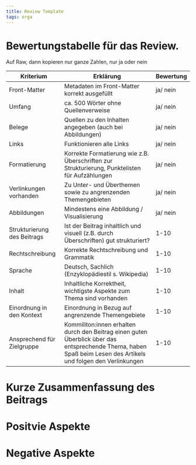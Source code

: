 ```yaml
---
title: Review Template
tags: orga
---
```



# Bewertungstabelle für das Review. 
Auf Raw, dann kopieren
nur ganze Zahlen, nur ja oder nein 


| Kriterium | Erklärung | Bewertung|
|-----|---|---|
| Front-Matter | Metadaten im Front-Matter korrekt ausgefüllt | ja/ nein |
| Umfang | ca. 500 Wörter ohne Quellenverweise | ja/ nein|
| Belege | Quellen zu den Inhalten angegeben (auch bei Abbildungen) | ja/ nein |
| Links | Funktionieren alle Links | ja/ nein|
| Formatierung | Korrekte Formatierung wie z.B. Überschriften zur Strukturierung, Punktelisten für Aufzählungen | ja/ nein|
| Verlinkungen vorhanden | Zu Unter- und Überthemen sowie zu angrenzenden Themengebieten | ja/ nein |
| Abbildungen | Mindestens eine Abbildung / Visualisierung | ja/ nein |
| Strukturierung des Beitrags | Ist der Beitrag inhaltlich und visuell (z.B. durch Überschriften) gut strukturiert? | 1-10 |
| Rechtschreibung | Korrekte Rechtschreibung und Grammatik |1-10|
| Sprache | Deutsch, Sachlich (Enzyklopädiestil s. Wikipedia) | 1-10 |
| Inhalt | Inhaltliche Korrektheit, wichtigste Aspekte zum Thema sind vorhanden |1-10|
| Einordnung in den Kontext | Einordnung in Bezug auf angrenzende Themengebiete |1-10|
| Ansprechend für Zielgruppe | Kommiliton:innen erhalten durch den Beitrag einen guten Überblick über das entsprechende Thema, haben Spaß beim Lesen des Artikels und folgen den Verlinkungen |1-10|


# Kurze Zusammenfassung des Beitrags


# Positvie Aspekte


# Negative Aspekte

